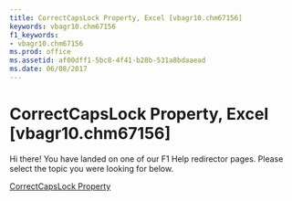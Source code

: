 ```yaml
---
title: CorrectCapsLock Property, Excel [vbagr10.chm67156]
keywords: vbagr10.chm67156
f1_keywords:
- vbagr10.chm67156
ms.prod: office
ms.assetid: af00dff1-5bc8-4f41-b28b-531a8bdaaead
ms.date: 06/08/2017
---
```



# CorrectCapsLock Property, Excel [vbagr10.chm67156]

Hi there! You have landed on one of our F1 Help redirector pages. Please select the topic you were looking for below.

[CorrectCapsLock Property](http://msdn.microsoft.com/library/eb092056-2ae5-7982-28bb-1a367a812a9b%28Office.15%29.aspx)

